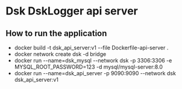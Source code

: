 # Dsk DskLogger api server

## How to run the application
- docker build -t dsk_api_server:v1 --file Dockerfile-api-server .
- docker network create dsk -d bridge
- docker run --name=dsk_mysql --network dsk -p 3306:3306 -e MYSQL_ROOT_PASSWORD=123 -d mysql/mysql-server:8.0
- docker run --name=dsk_api_server -p 9090:9090 --network dsk dsk_api_server:v1

